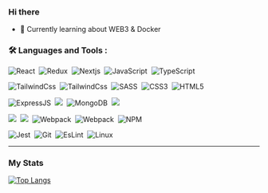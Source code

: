 ### Hi there 

- 🌱 Currently learning about WEB3 & Docker

### :hammer_and_wrench: Languages and Tools :

<div>
  <img src="https://img.shields.io/badge/React-20232A?style=for-the-badge&logo=react&logoColor=61DAFB" alt="React"/>&nbsp;
  <img src="https://img.shields.io/badge/redux-%23593d88.svg?style=for-the-badge&logo=redux&logoColor=white" alt="Redux"/>&nbsp;
  <img src="https://img.shields.io/badge/next.js-000000?style=for-the-badge&logo=nextdotjs&logoColor=white" alt="Nextjs"/>&nbsp;
  <img src="https://img.shields.io/badge/JavaScript-323330?style=for-the-badge&logo=javascript&logoColor=F7DF1E" alt="JavaScript" />&nbsp;
  <img src="https://img.shields.io/badge/typescript-%23007ACC.svg?style=for-the-badge&logo=typescript&logoColor=white" alt="TypeScript"/>&nbsp;

  <img src="https://img.shields.io/badge/Tailwind_CSS-38B2AC?style=for-the-badge&logo=tailwind-css&logoColor=white" alt="TailwindCss"/>&nbsp;
  <img src="https://img.shields.io/badge/bootstrap-%23563D7C.svg?style=for-the-badge&logo=bootstrap&logoColor=white" alt="TailwindCss"/>&nbsp;
  <img src="https://img.shields.io/badge/SASS-hotpink.svg?style=for-the-badge&logo=SASS&logoColor=white" alt="SASS"/>&nbsp;
  <img src="https://img.shields.io/badge/CSS3-1572B6?style=for-the-badge&logo=css3&logoColor=white" alt="CSS3"/>&nbsp;
  <img src="https://img.shields.io/badge/HTML5-E34F26?style=for-the-badge&logo=html5&logoColor=white" title="HTML5" alt="HTML5"/>&nbsp; 
  
  <img src="https://img.shields.io/badge/express.js-%23404d59.svg?style=for-the-badge&logo=express&logoColor=%2361DAFB" title="Express" alt="ExpressJS" />&nbsp;
  <img src="https://img.shields.io/badge/firebase-%23039BE5.svg?style=for-the-badge&logo=firebase" />&nbsp;
  <img src="https://img.shields.io/badge/MongoDB-%234ea94b.svg?style=for-the-badge&logo=mongodb&logoColor=white" title="mongoDB" alt="MongoDB"/>&nbsp; 
  <img src="https://img.shields.io/badge/node.js-6DA55F?style=for-the-badge&logo=node.js&logoColor=white" />&nbsp; 
  
  <img src="https://img.shields.io/badge/Docker-2CA5E0?style=for-the-badge&logo=docker&logoColor=white" />&nbsp;
  <img src="https://img.shields.io/badge/kubernetes-326ce5.svg?&style=for-the-badge&logo=kubernetes&logoColor=white" />&nbsp;
  <img src="https://img.shields.io/badge/Webpack-8DD6F9?style=for-the-badge&logo=Webpack&logoColor=white" title="Webpack" alt="Webpack"/>&nbsp;
  <img src="https://img.shields.io/badge/vite-%23646CFF.svg?style=for-the-badge&logo=vite&logoColor=white" title="Webpack" alt="Webpack"/>&nbsp;
  <img src="https://img.shields.io/badge/npm-CB3837?style=for-the-badge&logo=npm&logoColor=white" title="NPM" alt="NPM"/>&nbsp;
  
  <img src="https://img.shields.io/badge/Jest-C21325?style=for-the-badge&logo=jest&logoColor=white" title="Jest" alt="Jest"/>&nbsp;
  <img src="https://img.shields.io/badge/GIT-E44C30?style=for-the-badge&logo=git&logoColor=white" title="Git" alt="Git"/>&nbsp;
  <img src="https://img.shields.io/badge/eslint-3A33D1?style=for-the-badge&logo=eslint&logoColor=white" title="EsLint" alt="EsLint"/>&nbsp;
  <img src="https://img.shields.io/badge/Linux-FCC624?style=for-the-badge&logo=linux&logoColor=black" title="Linux" alt="Linux"/>&nbsp;
  
  
  
  
</div>
                                                                                                                                                  
---

### My Stats 
                                                                                                                                                                                                                                                                 
[![Top Langs](https://github-readme-stats.vercel.app/api/top-langs/?username=Kiwasthal&layout=compact&theme=vision-friendly-dark)](https://github.com/anuraghazra/github-readme-stats)                                                                                                                                                                                      

